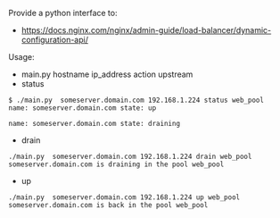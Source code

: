 Provide a python interface to:
* https://docs.nginx.com/nginx/admin-guide/load-balancer/dynamic-configuration-api/

Usage:
* main.py hostname ip_address action upstream
* status
```
$ ./main.py  someserver.domain.com 192.168.1.224 status web_pool
name: someserver.domain.com state: up

name: someserver.domain.com state: draining
```

* drain
```
./main.py  someserver.domain.com 192.168.1.224 drain web_pool
someserver.domain.com is draining in the pool web_pool
```

* up
```
./main.py  someserver.domain.com 192.168.1.224 up web_pool
someserver.domain.com is back in the pool web_pool
```
